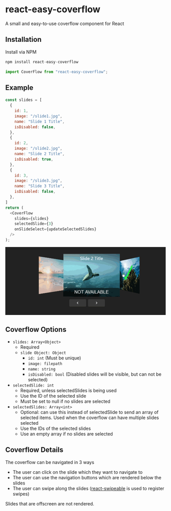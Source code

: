 # react-easy-coverflow
A small and easy-to-use coverflow component for React

## Installation
Install via NPM

```js
npm install react-easy-coverflow
```

```js
import CoverFlow from "react-easy-coverflow";
```

## Example

```js
const slides = [
  {
    id: 1,
    image: "/slide1.jpg",
    name: "Slide 1 Title",
    isDisabled: false,
  },
  {
    id: 2,
    image: "/slide2.jpg",
    name: "Slide 2 Title",
    isDisabled: true,
  },
  {
    id: 3,
    image: "/slide3.jpg",
    name: "Slide 3 Title",
    isDisabled: false,
  },
]
return (
  <CoverFlow
    slides={slides}
    selectedSlide={3}
    onSlideSelect={updateSelectedSlides}
  />
);
```

![React-easy-coverflow Example](react-easy-coverflow-example.gif)

## Coverflow Options

- `slides: Array<Object>`
  - Required
  - `slide Object: Object`
    - `id: int` (Must be unique)
    - `image: filepath`
    - `name: string`
    - `isDisabled: bool` (Disabled slides will be visible, but can not be selected)
- `selectedSlide: int`
  - Required, unless selectedSlides is being used
  - Use the ID of the selected slide
  - Must be set to null if no slides are selected
- `selectedSlides: Array<int>`
  - Optional: can use this instead of selectedSlide to send an array of selected items. Used when the coverflow can have multiple slides selected
  - Use the IDs of the selected slides
  - Use an empty array if no slides are selected

## Coverflow Details

The coverflow can be navigated in 3 ways
- The user can click on the slide which they want to navigate to
- The user can use the navigation buttons which are rendered below the slides
- The user can swipe along the slides ([react-swipeable](https://github.com/dogfessional/react-swipeable) is used to register swipes)

Slides that are offscreen are not rendered.





